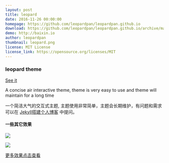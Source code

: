 ```yaml
---
layout: post
title: leopard
date: 2016-11-26 00:00:00
homepage: https://github.com/leopardpan/leopardpan.github.io
download: https://github.com/leopardpan/leopardpan.github.io/archive/master.zip
demo: http://baixin.io
author: leopardpan
thumbnail: leopard.png
license: MIT License
license_link: https://opensource.org/licenses/MIT
---
```


### leopard theme

[See it](http://baixin.io/#blog)

A concise air interactive theme, theme is very easy to use and theme
will maintain for a long time

一个简洁大气的交互式主题, 主题使用非常简单，主题会长期维护，有问题和需求可以在
[Jekyll搭建个人博客](http://baixin.io/2016/10/jekyll_tutorials1/) 中提问。

#### 一些其它效果

![](https://segmentfault.com/img/bVF42T?w=360&h=240)

![](https://segmentfault.com/img/bVF42W?w=2250&h=1134)     

[更多效果点击查看](http://baixin.io)
